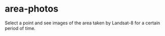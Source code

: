 # area-photos

Select a point and see images of the area taken by Landsat-8 for a certain period of time.
